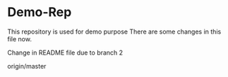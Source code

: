 # Demo-Rep
This repository is used for demo purpose
There are some changes in this file now.

Change in README file due to branch 2

origin/master
